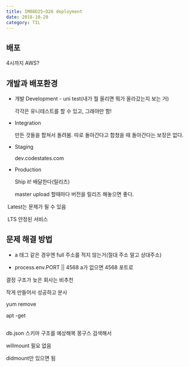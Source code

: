 ```yaml
---
title: IM08D25~D26 deployment
date: 2018-10-20
category: TIL
---
```


## 배포

4시까지 AWS?

## 개발과 배포환경

- 개발 Development - uni test(내가 뭘 올리면 뭐가 올라갔는지 보는 거)

  각각은 유니테스트를 할 수 있고, 그래야만 함!

- Integration

  만든 것들을 합쳐서 돌려봄. 따로 돌아간다고 합쳤을 때 돌아간다는 보장은 없다.

- Staging

  dev.codestates.com

- Production

  Ship it! 배달한다(릴리즈)

  master upload 할때마다 버전을 릴리즈 해놓으면 좋다.

​ Latest는 문제가 될 수 있음

​ LTS 안정된 서비스

## 문제 해결 방법

- a 태그 같은 경우엔 full 주소를 적지 않는거(절대 주소 말고 상대주소)

- process.env.PORT || 4568 a가 없으면 4568 포트로

결정 구조가 늦은 회사는 비추천

작게 만들어서 성공하고 분사

yum remove

apt -get

##

db.json 스키마 구조를 예상해복 몽구스 검색해서

willmount 필요 없음

didmount만 있으면 됨
